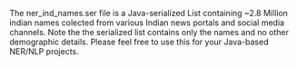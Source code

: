 The ner_ind_names.ser file is a Java-serialized List containing ~2.8 Million indian names colected from various Indian news portals and social media channels. Note the the serialized list contains only the names and no other demographic details. Please feel free to use this for your Java-based NER/NLP projects.
